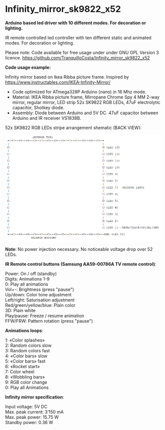 # Infinity_mirror_sk9822_x52

<b>Arduino based led driver with 10 different modes. For decoration or lighting.</b>  

IR remote controlled led controller with ten different static and animated modes. For decoration or lighting.

Please note: Code available for free usage under under GNU GPL Version 3 licence.
https://github.com/TranquilloCosta/Infinity_mirror_sk9822_x52

<b>Code usage example:</b>

Infinity mirror based on Ikea Ribba picture frame. Inspired by https://www.instructables.com/IKEA-Infinity-Mirror/

- Code optimized for ATmega328P Arduino (nano) in 16 Mhz mode.
- Material: IKEA Ribba picture frame, Mirropane Chrome Spy 4 MM 2-way mirror, regular mirror, LED strip 52x SK9822 RGB LEDs, 47uF electrolytic capacitor, Shotkey diode.
- Assembly: Diode between Arduino and 5V DC. 47uF capacitor between Arduino and IR receiver VS1838B.

52x SK9822 RGB LEDs stripe arrangement shematic (BACK VIEW):

![alt text](https://github.com/TranquilloCosta/Infinity_mirror_sk9822_x52/blob/main/shematic.jpg?raw=true)

<b>Note</b>: No power injection necessary. No noticeable voltage drop over 52 LEDs.  
  
<b>IR Remote control buttons (Samsung AA59-00786A TV remote control)</b>:  
  
Power: On / off (standby)  
Digits: Animations 1-9  
0: Play all animations  
Vol+-: Brightness (press "pause")  
Up/down: Color tone adjustment  
Left/right: Saturisation adjustment  
Red/green/yellow/blue: Plain color  
3D: Plain white  
Play/pause: Freeze / resume animation  
FFW/FRW: Pattern rotation (press "pause")  
  
<b>Animations loops</b>:  
  
1: «Color splashes»  
2:  Random colors slow  
3:  Random colors fast  
4: «Color bars» slow  
5: «Color bars» fast  
6: «Rocket start»  
7:  Color wheel  
8: «Wobbling bars»  
9:  RGB color change  
0:  Play all Animations  
  
<b>Infinity mirror specification</b>:  
  
Input voltage: 5V DC  
Max. peak current: 3‘150 mA  
Max. peak power: 15.75 W  
Standby power: 0.36 W  
